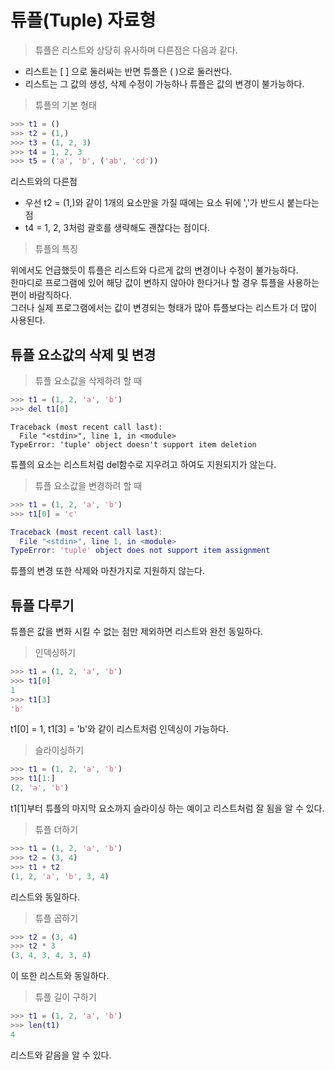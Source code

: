 # 튜플(Tuple) 자료형

> 튜플은 리스트와 상당히 유사하며 다른점은 다음과 같다.

<ul>
    <li>리스트는 [ ] 으로 둘러싸는 반면 튜플은 ( )으로 둘러싼다.
    <li>리스트는 그 값의 생성, 삭제 수정이 가능하나 튜플은 값의 변경이 불가능하다.
</ul>

> 튜플의 기본 형태

```m
>>> t1 = ()
>>> t2 = (1,)
>>> t3 = (1, 2, 3)
>>> t4 = 1, 2, 3
>>> t5 = ('a', 'b', ('ab', 'cd'))
```

리스트와의 다른점

 <ul>
    <li> 우선 t2 = (1,)와 같이 1개의 요소만을 가질 때에는 요소 뒤에 ','가 반드시 붙는다는 점
    <li> t4 = 1, 2, 3처럼 괄호를 생략해도 괜찮다는 점이다.
</ul>

> 튜플의 특징

위에서도 언급했듯이 튜플은 리스트와 다르게 값의 변경이나 수정이 불가능하다.  
 한마디로 프로그램에 있어 해당 값이 변하지 않아야 한다거나 할 경우 튜플을 사용하는 편이 바람직하다.  
그러나 실제 프로그램에서는 값이 변경되는 형태가 많아 튜플보다는 리스트가 더 많이 사용된다.

## 튜플 요소값의 삭제 및 변경

> 튜플 요소값을 삭제하려 할 때

```m
>>> t1 = (1, 2, 'a', 'b')
>>> del t1[0]
```

```
Traceback (most recent call last):
  File "<stdin>", line 1, in <module>
TypeError: 'tuple' object doesn't support item deletion
```

튜플의 요소는 리스트처럼 del함수로 지우려고 하여도 지원되지가 않는다.

> 튜플 요소값을 변경하려 할 때

```m
>>> t1 = (1, 2, 'a', 'b')
>>> t1[0] = 'c'
```

```m
Traceback (most recent call last):
  File "<stdin>", line 1, in <module>
TypeError: 'tuple' object does not support item assignment
```

튜플의 변경 또한 삭제와 마찬가지로 지원하지 않는다.

## 튜플 다루기

튜플은 값을 변화 시킬 수 없는 점만 제외하면 리스트와 완전 동일하다.

> 인덱싱하기

```m
>>> t1 = (1, 2, 'a', 'b')
>>> t1[0]
1
>>> t1[3]
'b'
```

t1[0] = 1, t1[3] = 'b'와 같이 리스트처럼 인덱싱이 가능하다.

> 슬라이싱하기

```m
>>> t1 = (1, 2, 'a', 'b')
>>> t1[1:]
(2, 'a', 'b')
```

t1[1]부터 튜플의 마지막 요소까지 슬라이싱 하는 예이고 리스트처럼 잘 됨을 알 수 있다.

> 튜플 더하기

```m
>>> t1 = (1, 2, 'a', 'b')
>>> t2 = (3, 4)
>>> t1 + t2
(1, 2, 'a', 'b', 3, 4)
```

리스트와 동일하다.

> 튜플 곱하기

```m
>>> t2 = (3, 4)
>>> t2 * 3
(3, 4, 3, 4, 3, 4)
```

이 또한 리스트와 동일하다.

> 튜플 길이 구하기

```m
>>> t1 = (1, 2, 'a', 'b')
>>> len(t1)
4
```

리스트와 같음을 알 수 있다.
